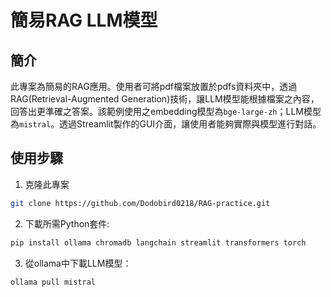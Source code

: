 # 簡易RAG LLM模型

## 簡介

此專案為簡易的RAG應用。使用者可將pdf檔案放置於pdfs資料夾中，透過RAG(Retrieval-Augmented Generation)技術，讓LLM模型能根據檔案之內容，回答出更準確之答案。該範例使用之embedding模型為`bge-large-zh`；LLM模型為`mistral`。透過Streamlit製作的GUI介面，讓使用者能夠實際與模型進行對話。

## 使用步驟

1. 克隆此專案

```bash
git clone https://github.com/Dodobird0218/RAG-practice.git
```

2. 下載所需Python套件:

```bash
pip install ollama chromadb langchain streamlit transformers torch
```

3. 從ollama中下載LLM模型：

```bash
ollama pull mistral
```

